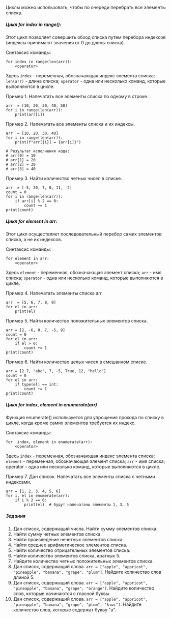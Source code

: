 Циклы можно использовать, чтобы по очереди перебрать все элементы списка. 

##### Цикл **for index in range():** 
Этот цикл позволяет совершить обход списка путем перебора индексов (индексы принимают значения от 0 до длины списка).

Синтаксис команды:
```
for index in range(len(arr)):
    <operator>
```
Здесь `index` - переменная, обозначающая индекс элемента списка;
`len(arr)` - длина списка; `operator` - одна или несколько команд, которые выполняются в цикле.

Пример 1. Напечатать все элементы списка по одному в строке.
```
arr  = [10, 20, 30, 40, 50]
for i in range(len(arr)):
    print(arr[i])
```
Пример 2. Напечатать все элементы списка и их индексы.
```
arr  = [10, 20, 30, 40]
for i in range(len(arr)):
    print(f"arr[{i}] = {arr[i]}")  

# Результат исполнения кода:
# arr[0] = 10
# arr[1] = 20
# arr[2] = 30
# arr[3] = 40
```
Пример 3. Найти количество четных чисел в списке.
```
arr  = [-5, 20, 7, 0, 11, -2]
count = 0
for i in range(len(arr)):
    if arr[i] % 2 == 0:
        count += 1
print(count)
```
##### Цикл **for element in arr:**
Этот цикл осуществляет последовательный перебор самих элементов списка, а не их индексов.

Синтаксис команды:
```
for element in arr:
    <operator>
```
Здесь `element` - переменная, обозначающая элемент списка;
`arr` - имя списка; `operator` - одна или несколько команд, которые выполняются в цикле.

Пример 4. Напечатать элементы списка arr.
```
arr  = [5, 6, 7, 8, 9]
for el in arr:
    print(el)
```
Пример 5. Найти количество положительных элементов списка.
```
arr = [2, -6, 0, 7, -5, 9]
count = 0
for el in arr:
    if el > 0:
        count += 1
print(count)
```
Пример 6. Найти количество целых чисел в смешанном списке.
```
arr = [2.7, "abc", 7, -5, True, 12, "hello"]
count = 0
for el in arr:
    if type(el) == int:
        count += 1
print(count)
```
##### Цикл **for index, element in enumerate(arr)**
Функция enumerate() используется для упрощения прохода по списку в цикле, когда кроме самих элементов требуется их индекс.

Синтаксис команды:
```
for  index, element in enumerate(arr):
    <operator>
```
Здесь `index` - переменная, обозначающая индекс элемента списка; `element` - переменная, обозначающая элемент списка; `arr` - имя списка; operator - одна или несколько команд, которые выполняются в цикле.

Пример 7. Дан список. Напечатать все элементы списка с четными индексами.
```
arr = [1, 2, 3, 4, 5, 6]
for i, el in enumerate(arr):
    if i % 2 == 0:
        print(el)  # будут напечатаны элементы 1, 3, 5
```

##### Задания
1. Дан список, содержащий числа. Найти сумму элементов списка.
1. Найти сумму четных элементов списка.
1. Найти произведение нечетных элементов списка.
1. Найти среднее арифметическое элементов списка.
1. Найти количество отрицательных элементов списка.
1. Найти количество элементов списка, кратных 5.
1. Найдите количество четных положительных элементов списка.
1. Дан список, содержащий слова. `arr = ["apple", "appricot", "pineapple", "banana", "grape", "plum"]`. Найдите количество слов длиной 5.
1. Дан список, содержащий слова. `arr = ["apple", "appricot", "pineapple", "banana", "grape", "orange"]`. Найдите количество слов, которые начинаются с гласной буквы.
1. Дан список, содержащий слова. `arr = ["apple", "appricot", "pineapple", "banana", "grape", "plum", "kiwi"]`. Найдите количество слов, которые содержат букву "a".